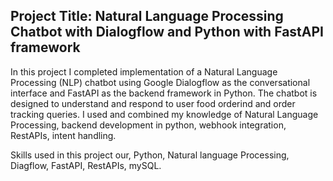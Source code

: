 
<h2>Project Title: Natural Language Processing Chatbot with Dialogflow and Python with FastAPI framework</h2>

In this project I completed implementation of a Natural Language Processing (NLP) chatbot using Google Dialogflow as the conversational interface and FastAPI as the backend framework in Python. The chatbot is designed to understand and respond to user food orderind and order tracking queries. I used and combined my knowledge of Natural Language Processing, backend development in python, webhook integration, RestAPIs, intent handling. 

Skills used in this project our, Python, Natural language Processing, Diagflow, FastAPI, RestAPIs, mySQL.